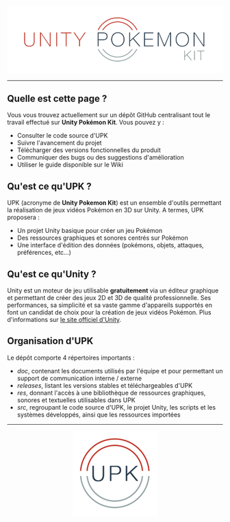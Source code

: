 ![Unity Pokemon Kit](/doc/Graphiques/Logo/PNG/LogoUPK.png?raw=true "Unity Pokemon Kit")

-----

## Quelle est cette page ?
Vous vous trouvez actuellement sur un dépôt GitHub centralisant tout le travail effectué sur **Unity Pokémon Kit**.
Vous pouvez y :
* Consulter le code source d'UPK
* Suivre l'avancement du projet
* Télécharger des versions fonctionnelles du produit
* Communiquer des bugs ou des suggestions d'amélioration
* Utiliser le guide disponible sur le Wiki

## Qu'est ce qu'UPK ?
UPK (acronyme de **Unity Pokemon Kit**) est un ensemble d'outils permettant la réalisation de jeux vidéos Pokémon en 3D sur Unity.
A termes, UPK proposera :
* Un projet Unity basique pour créer un jeu Pokémon
* Des ressources graphiques et sonores centrés sur Pokémon
* Une interface d'édition des données (pokémons, objets, attaques, préférences, etc...)

## Qu'est ce qu'Unity ?
Unity est un moteur de jeu utilisable **gratuitement** via un éditeur graphique et permettant de créer des jeux 2D et 3D de qualité professionnelle.
Ses performances, sa simplicité et sa vaste gamme d'appareils supportés en font un candidat de choix pour la création de jeux vidéos Pokémon.
Plus d'informations sur [le site officiel d'Unity](http://unity3d.com/).

## Organisation d'UPK
Le dépôt comporte 4 répertoires importants :
* *doc*, contenant les documents utilisés par l'équipe et pour permettant un support de communication interne / externe
* *releases*, listant les versions stables et téléchargeables d'UPK
* *res*, donnant l'accès à une bibliothèque de ressources graphiques, sonores et textuelles utilisables dans UPK
* *src*, regroupant le code source d'UPK, le projet Unity, les scripts et les systèmes développés, ainsi que les ressources importées

-----

<div align="center">
	<img src="/doc/Graphiques/Logo/PNG/IconUPK.png"/>
</div>